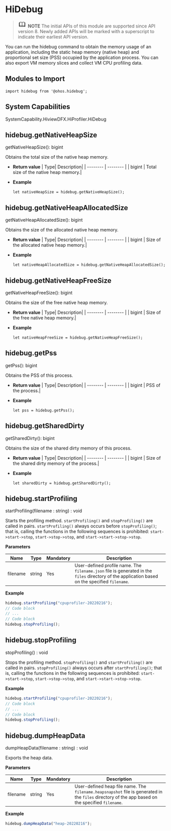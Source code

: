# HiDebug

> ![icon-note.gif](public_sys-resources/icon-note.gif) **NOTE**
> The initial APIs of this module are supported since API version 8. Newly added APIs will be marked with a superscript to indicate their earliest API version.

You can run the hidebug command to obtain the memory usage of an application, including the static heap memory (native heap) and proportional set size (PSS) occupied by the application process. You can also export VM memory slices and collect VM CPU profiling data.

## Modules to Import

```
import hidebug from '@ohos.hidebug';
```


## System Capabilities
SystemCapability.HiviewDFX.HiProfiler.HiDebug


## hidebug.getNativeHeapSize

getNativeHeapSize(): bigint

Obtains the total size of the native heap memory.


- **Return value**
  | Type| Description|
  | -------- | -------- |
  | bigint | Total size of the native heap memory.|


- **Example**
  ```
  let nativeHeapSize = hidebug.getNativeHeapSize();
  ```


## hidebug.getNativeHeapAllocatedSize

getNativeHeapAllocatedSize(): bigint

Obtains the size of the allocated native heap memory.


- **Return value**
  | Type| Description|
  | -------- | -------- |
  | bigint | Size of the allocated native heap memory.|


- **Example**
  ```
  let nativeHeapAllocatedSize = hidebug.getNativeHeapAllocatedSize();
  ```


## hidebug.getNativeHeapFreeSize

getNativeHeapFreeSize(): bigint

Obtains the size of the free native heap memory.


- **Return value**
  | Type| Description|
  | -------- | -------- |
  | bigint | Size of the free native heap memory.|


- **Example**
  ```
  let nativeHeapFreeSize = hidebug.getNativeHeapFreeSize();
  ```


## hidebug.getPss

getPss(): bigint

Obtains the PSS of this process.


- **Return value**
  | Type| Description|
  | -------- | -------- |
  | bigint | PSS of the process.|


- **Example**
  ```
  let pss = hidebug.getPss();
  ```


## hidebug.getSharedDirty

getSharedDirty(): bigint

Obtains the size of the shared dirty memory of this process.


- **Return value**
  | Type| Description|
  | -------- | -------- |
  | bigint | Size of the shared dirty memory of the process.|


- **Example**
  ```
  let sharedDirty = hidebug.getSharedDirty();
  ```


## hidebug.startProfiling

startProfiling(filename : string) : void

Starts the profiling method. `startProfiling()` and `stopProfiling()` are called in pairs. `startProfiling()` always occurs before `stopProfiling()`; that is, calling the functions in the following sequences is prohibited: `start->start->stop`, `start->stop->stop`, and `start->start->stop->stop`.

**Parameters**

| Name| Type| Mandatory| Description|
| -------- | ------ | ---- | ------------------------------------------------------------ |
| filename | string | Yes| User-defined profile name. The `filename.json` file is generated in the `files` directory of the application based on the specified `filename`.|

**Example**

```js
hidebug.startProfiling("cpuprofiler-20220216");
// Code block
// ...
// Code block
hidebug.stopProfiling();
```



## hidebug.stopProfiling

stopProfiling() : void

Stops the profiling method. `stopProfiling()` and `startProfiling()` are called in pairs. `stopProfiling()` always occurs after `startProfiling()`; that is, calling the functions in the following sequences is prohibited: `start->start->stop`, `start->stop->stop`, and `start->start->stop->stop`.

**Example**

```js
hidebug.startProfiling("cpuprofiler-20220216");
// Code block
// ...
// Code block
hidebug.stopProfiling();
```

## hidebug.dumpHeapData

dumpHeapData(filename : string) : void

Exports the heap data.

**Parameters**

| Name| Type| Mandatory| Description|
| -------- | ------ | ---- | ------------------------------------------------------------ |
| filename | string | Yes| User-defined heap file name. The `filename.heapsnapshot` file is generated in the `files` directory of the app based on the specified `filename`.|

**Example**

```js
hidebug.dumpHeapData("heap-20220216");
```
